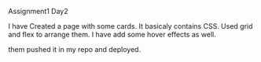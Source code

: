 Assignment1 Day2

I have Created a page with some cards.
It basicaly contains CSS. Used grid and flex to arrange them. I have add some hover effects as well.

them pushed it in my repo and deployed.
